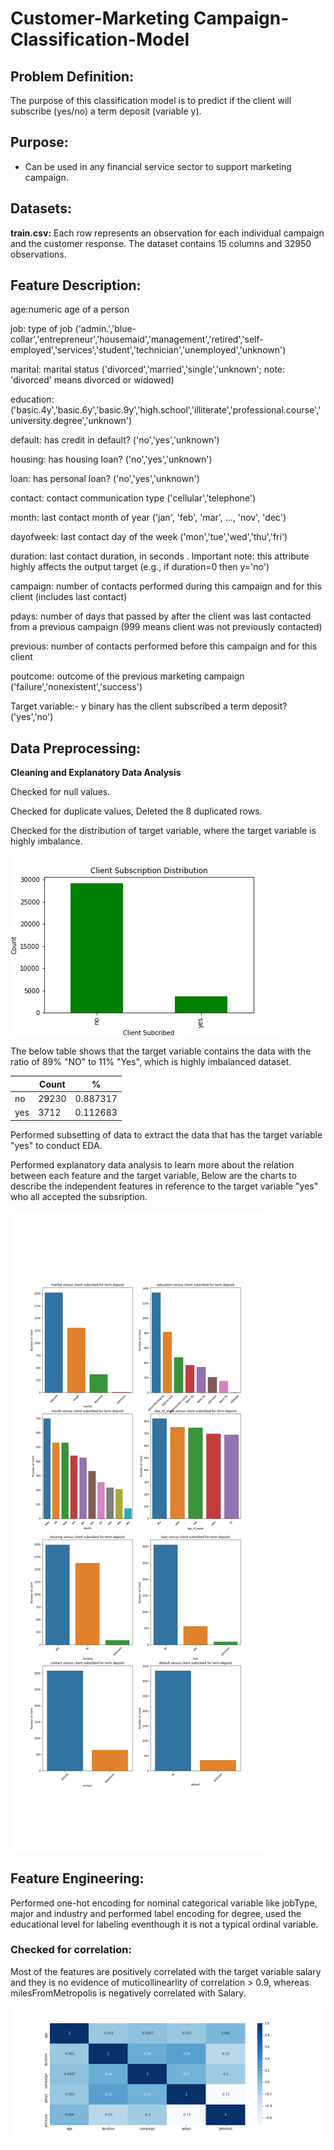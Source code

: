 # Customer-Marketing Campaign-Classification-Model

## Problem Definition:
The purpose of this classification model is to predict if the client will subscribe (yes/no) a term deposit (variable y).

## Purpose:
- Can be used in any financial service sector to support marketing campaign.

## Datasets:
**train.csv:** Each row represents an observation for each individual campaign and the customer response. The dataset contains 15 columns and 32950 observations.

## Feature Description:

age:numeric	age of a person

job: 	type of job ('admin.','blue-collar','entrepreneur','housemaid','management','retired','self-employed','services','student','technician','unemployed','unknown')

marital:	marital status ('divorced','married','single','unknown'; note: 'divorced' means divorced or widowed)

education:	('basic.4y','basic.6y','basic.9y','high.school','illiterate','professional.course','university.degree','unknown')

default:	has credit in default? ('no','yes','unknown')

housing: 	has housing loan? ('no','yes','unknown')

loan:		has personal loan? ('no','yes','unknown')

contact:	contact communication type ('cellular','telephone')

month:	last contact month of year ('jan', 'feb', 'mar', …, 'nov', 'dec')

dayofweek:	last contact day of the week ('mon','tue','wed','thu','fri')

duration:	last contact duration, in seconds . Important note: this attribute highly affects the output target (e.g., if duration=0 then y='no')

campaign:	number of contacts performed during this campaign and for this client (includes last contact)

pdays:	number of days that passed by after the client was last contacted from a previous campaign (999 means client was not previously contacted)

previous:	number of contacts performed before this campaign and for this client

poutcome:	outcome of the previous marketing campaign ('failure','nonexistent','success')

Target variable:- y	binary	has the client subscribed a term deposit? ('yes','no')

## Data Preprocessing:

**Cleaning and Explanatory Data Analysis**

Checked for null values.

Checked for duplicate values, Deleted the 8 duplicated rows.

Checked for the distribution of target variable, where the target variable is highly imbalance. 

![image](/images/Client_subscription_desc.png)  

The below table shows that the target variable contains the data with the ratio of 89% "NO" to 11% "Yes", which is highly imbalanced dataset. 

|  | Count | 	% |
| ---- | ----- | ----- |
| no |	29230 |	0.887317 |
| yes	| 3712 |	0.112683 |

Performed subsetting of data to extract the data that has the target variable "yes" to conduct EDA.

Performed explanatory data analysis to learn more about the relation between each feature and the target variable,
Below are the charts to describe the independent features in reference to the target variable "yes" who all accepted the subsription.

![image](images/feature.png)





## Feature Engineering:

Performed one-hot encoding for nominal categorical variable like jobType, major and industry and performed label encoding for degree, used the educational level for labeling eventhough it is not a typical ordinal variable.

### Checked for correlation:

Most of the features are positively correlated with the target variable salary and they is no evidence of muticollinearlity of correlation > 0.9, whereas milesFromMetropolis is negatively correlated with Salary.

![image](images/corr.png)



 
